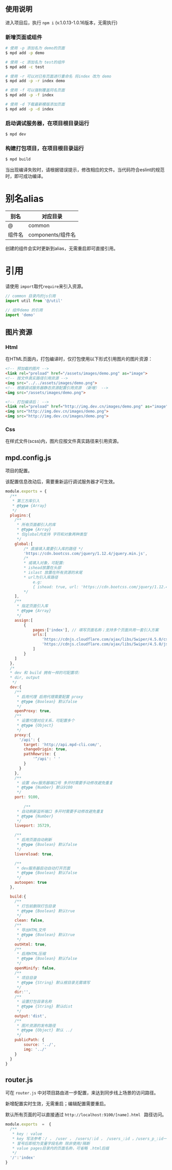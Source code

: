## 使用说明

进入项目后，执行 `npm i` (v.1.0.13-1.0.16版本，无需执行)

### 新增页面或组件

``` bash
# 使用 -p 添加名为 demo的页面
$ mpd add -p demo

# 使用 -c 添加名为 test的组件
$ mpd add -c test

# 使用 -r 可以对已有页面进行重命名 将index 改为 demo
$ mpd add -p -r index demo

# 使用 -f 可以强制覆盖同名页面
$ mpd add -p -f index

# 使用 -d 下载最新模版添加页面
$ mpd add -p -d index
```

### 启动调试服务器，在项目根目录运行

``` bash
$ mpd dev
```

### 构建打包项目，在项目根目录运行

``` bash
$ mpd build
```

当出现编译失败时，请根据错误提示，修改相应的文件。当代码符合eslint的规范时，即可成功编译。

# 别名alias

| 别名   | 对应目录          |
| ------ | ----------------- |
| @      | common            |
| 组件名 | components/组件名 |

创建的组件会实时更新到alias，无需重启即可直接引用。

# 引用

请使用 `import`取代`require`来引入资源。

```javascript
// common 目录内的js引用
import util from '@/util'

// 组件demo 的引用
import 'demo'
```

## 图片资源

### Html

在HTML页面内，打包编译时，仅打包使用以下形式引用图片的图片资源：

```html
<!-- 预加载的图片 -->
<link rel="preload" href="/assets/images/demo.png" as="image">
<!-- 按文件真实路径引用资源 -->
<img src="../../assets/images/demo.png">
<!-- 根据调试服务器静态资源配置引用资源 （新增） -->
<img src="/assets/images/demo.png">

<!-- 打包编译后： -->
<link rel="preload" href="http://img.dev.cn/images/demo.png" as="image">
<img src="http://img.dev.cn/images/demo.png">
<img src="http://img.dev.cn/images/demo.png">
```

### Css

在样式文件(scss)内，图片应按文件真实路径来引用资源。



## mpd.config.js

项目的配置。

该配置信息改动后，需要重新运行调试服务器才可生效。

```javascript
module.exports = {
  /**
   * 第三方库引入
   * @type {Array}
   */
  plugins:{
    /**
     * 所有页面都引入的库
     * @type {Array}
     * 仅global内支持 字符和对象两种类型
     */
    global:[
        /* 直接填入需要引入库的路径 */
        'https://cdn.bootcss.com/jquery/1.12.4/jquery.min.js',
        /* 
        * 或填入对象，可配置:
        * ishead放置在头部 
        * islast 放置在所有资源的末尾 
        * url为引入库路径 
            e.g:
            { ishead: true, url: 'https://cdn.bootcss.com/jquery/1.12.4/jquery.min.js' },
        */
    ],
    /**
     * 指定页面引入库
     * @type {Array}
     */
    assign:[
        {
            pages:['index'], // 填写页面名称；支持多个页面共用一套引入方案
            urls:[
                'https://cdnjs.cloudflare.com/ajax/libs/Swiper/4.5.0/css/swiper.min.css',
                'https://cdnjs.cloudflare.com/ajax/libs/Swiper/4.5.0/js/swiper.min.js'
            ]
        }
    ]
  },
  /*
  * dev 和 build 拥有一样的可配置项:
  * dir, output
   */
  dev:{
    /**
     * 启用代理 启用代理需要配置 proxy
     * @type {Boolean} 默认false
     */
    openProxy: true,
    /**
     * 设置代理对应关系，可配置多个
     * @type {Object}
     */
    proxy:{
      '/api': {
        target: 'http://api.mpd-cli.com/',
        changeOrigin: true,
        pathRewrite: { 
            '^/api': ' '
        }
      }
    },
    /**
     * 设置 dev服务器端口号 多开时需要手动修改避免重复
     * @type {Number} 默认9100
     */
    port: 9100,
    
        /**
     * 自动刷新监听端口 多开时需要手动修改避免重复
     * @type {Number}
     */
    liveport: 35729,

    /**
     * 启用页面自动刷新
     * @type {Boolean} 默认false
     */
    livereload: true,

    /**
     * dev服务器启动自动打开页面
     * @type {Boolean} 默认false
     */
    autoopen: true
  },

  build:{
    /**
     * 打包前删除打包目录
     * @type {Boolean} 默认true
     */
    clean: false,
    /**
     * 导出HTML文件
     * @type {Boolean} 默认true
     */
    outHtml: true,
    /**
     * 启用HTML压缩
     * @type {Boolean} 默认false
     */
    openMinify: false,
    /**
     * 项目目录
     * @type {String} 默认根目录无需填写
     */
    dir:'',
    /**
     * 设置打包目录名称
     * @type {String} 默认dist
     */
    output:'dist',
    /**
     * 图片资源的发布路径
     * @type {Object} 默认 ../
     */
    publicPath: {
        source: '../',
        img: '../'
    }
  }
}
```

## router.js

可在 `router.js` 中对项目路由进一步配置，来达到同步线上场景的访问路径。

新增配置实时生效，无需重启；编辑配置需要重启。

默认所有页面的可以直接通过 `http://localhost:9100/[name].html ` 路径访问。

```javascript
module.exports  =  {
  /**
   * key : value
   * key 写法参考：/ ， /user ， /users/:id ， /users_:id ，/users_p_:id一个可以内变量（:id）仅可出现一次，遇到需要多个变量的情况，请选择写死多余变量来实现
   * 冒号后即视为变量字段名称 除非使用/隔断
   * value pages目录内的页面名称，可省略 .html后缀
   */
  '/':'index'
}
```
